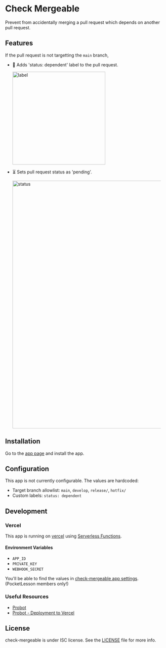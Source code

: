 # Check Mergeable

Prevent from accidentally merging a pull request which depends on another pull request.

## Features

If the pull request is not targetting the `main` branch,

* 🔖 Adds 'status: dependent' label to the pull request.

    <img width="300" alt="label" src="https://user-images.githubusercontent.com/931655/130362351-651d99f7-b62e-4988-bfba-079cec720dd3.png">

* ⏳ Sets pull request status as 'pending'.

    <img width="800" alt="status" src="https://user-images.githubusercontent.com/931655/130361943-90114c4d-31a5-4c3a-8396-3b34ef2ab3cc.png">

## Installation

Go to the [app page](https://github.com/apps/check-mergeable) and install the app.

## Configuration

This app is not currently configurable. The values are hardcoded:

* Target branch allowlist: `main`, `develop`, `release/`, `hotfix/`
* Custom labels: `status: dependent`

## Development

### Vercel

This app is running on [vercel](https://vercel.com/) using [Serverless Functions](https://vercel.com/docs/serverless-functions/introduction).

#### Environment Variables

* `APP_ID`
* `PRIVATE_KEY`
* `WEBHOOK_SECRET`

You'll be able to find the values in [check-mergeable app settings](https://github.com/organizations/pocketlesson/settings/apps/check-mergeable). (PocketLesson members only!)

### Useful Resources

* [Probot](https://probot.github.io/)
* [Probot - Deployment to Vercel](https://probot.github.io/docs/deployment/#vercel)

## License

check-mergeable is under ISC license. See the [LICENSE](LICENSE) file for more info.
